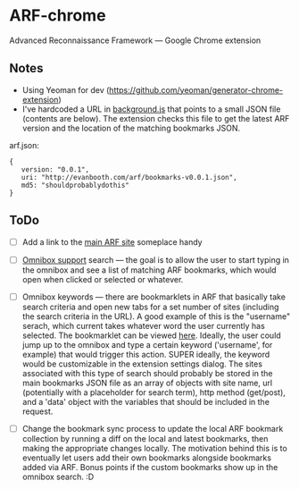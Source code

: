 # ARF-chrome
Advanced Reconnaissance Framework — Google Chrome extension

## Notes
- Using Yeoman for dev (https://github.com/yeoman/generator-chrome-extension)
- I've hardcoded a URL in [background.js](https://github.com/lockfale/ARF-chrome/blob/master/app/scripts.babel/background.js#L3) that points to a small JSON file (contents are below). The extension checks this file to get the latest ARF version and the location of the matching bookmarks JSON.

arf.json:
````
{
   version: "0.0.1",
   uri: "http://evanbooth.com/arf/bookmarks-v0.0.1.json",
   md5: "shouldprobablydothis"
}
````

## ToDo
- [ ] Add a link to the [main ARF site](http://osintframework.com/) someplace handy
- [ ] [Omnibox support](https://developer.chrome.com/extensions/omnibox) search — the goal is to allow the user to start typing in the omnibox and see a list of matching ARF bookmarks, which would open when clicked or selected or whatever.
- [ ] Omnibox keywords — there are bookmarklets in ARF that basically take search criteria and open new tabs for a set number of sites (including the search criteria in the URL). A good example of this is the "username" serach, which current takes whatever word the user currently has selected. The bookmarklet can be viewed [here](http://pastebin.com/2Faz7AHR). Ideally, the user could jump up to the omnibox and type a certain keyword ('username', for example) that would trigger this action. SUPER ideally, the keyword would be customizable in the extension settings dialog. The sites associated with this type of search should probably be stored in the main bookmarks JSON file as an array of objects with site name, url (potentially with a placeholder for search term), http method (get/post), and a 'data' object with the variables that should be included in the request.
- [ ] Change the bookmark sync process to update the local ARF bookmark collection by running a diff on the local and latest bookmarks, then making the appropriate changes locally. The motivation behind this is to eventually let users add their own bookmarks alongside bookmarks added via ARF. Bonus points if the custom bookmarks show up in the omnibox search. :D

